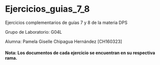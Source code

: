 # Ejercicios_guias_7_8
Ejercicios complementarios de guías 7 y 8 de la materia DPS

Grupo de Laboratorio: G04L

 Alumna: Pamela Giselle Chipagua Hernández [CH160323]
 
 #### Nota: Los documentos de cada ejercicio se encuentran en su respectiva rama.
